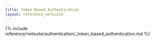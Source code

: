 ```yaml
---
title: Token Based Authentication
layout: reference_netsuite
---
```


{% include reference/netsuite/authentication/_token_based_authentication.md %}